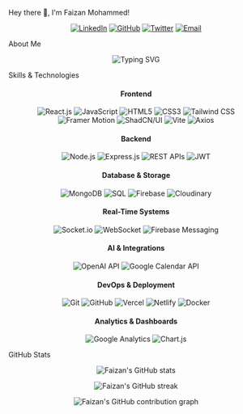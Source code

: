 Hey there 👋, I'm Faizan Mohammed!
<p align="center">
<a href="https://linkedin.com/in/faizan-mohammed-developer" target="_blank" rel="noopener noreferrer"><img src="https://img.shields.io/badge/LinkedIn-0077B5?style=for-the-badge&logo=linkedin&logoColor=white" alt="LinkedIn"></a>
<a href="https://github.com/FaizanMohammed07" target="_blank" rel="noopener noreferrer"><img src="https://img.shields.io/badge/GitHub-100000?style=for-the-badge&logo=github&logoColor=white" alt="GitHub"></a>
<a href="https://twitter.com/your-twitter-handle" target="_blank" rel="noopener noreferrer"><img src="https://img.shields.io/badge/Twitter-1DA1F2?style=for-the-badge&logo=twitter&logoColor=white" alt="Twitter"></a>
<a href="mailto:your-email@example.com" target="_blank"><img src="https://img.shields.io/badge/Gmail-D14836?style=for-the-badge&logo=gmail&logoColor=white" alt="Email"></a>
</p>

About Me
<div align="center">
<img src="https://readme-typing-svg.herokuapp.com?font=Fira+Code&size=20&pause=1000&color=FFFFFF&random=false&width=435&lines=IT+Undergraduate+at+VJIT;LeadX+D-Society;MERN+Stack+Dev;Cloud+Architect+(Azure;Innovating+Solutions;Building+Dev+Platforms+that+Empower+Skills" alt="Typing SVG">
</div>

Skills & Technologies
<h4 align="center">Frontend</h4>
<p align="center">
<img src="https://img.shields.io/badge/React-61DAFB?style=for-the-badge&logo=react&logoColor=black" alt="React.js">
<img src="https://img.shields.io/badge/JavaScript-F7DF1E?style=for-the-badge&logo=javascript&logoColor=black" alt="JavaScript">
<img src="https://img.shields.io/badge/HTML5-E34F26?style=for-the-badge&logo=html5&logoColor=white" alt="HTML5">
<img src="https://img.shields.io/badge/CSS3-1572B6?style=for-the-badge&logo=css3&logoColor=white" alt="CSS3">
<img src="https://img.shields.io/badge/Tailwind CSS-06B6D4?style=for-the-badge&logo=tailwindcss&logoColor=white" alt="Tailwind CSS">
<img src="https://img.shields.io/badge/Framer Motion-0055FF?style=for-the-badge&logo=framer&logoColor=white" alt="Framer Motion">
<img src="https://img.shields.io/badge/ShadCN%2FUI-000000?style=for-the-badge&logo=shadcnui&logoColor=white" alt="ShadCN/UI">
<img src="https://img.shields.io/badge/Vite-646CFF?style=for-the-badge&logo=vite&logoColor=white" alt="Vite">
<img src="https://img.shields.io/badge/Axios-5A29E4?style=for-the-badge&logo=axios&logoColor=white" alt="Axios">
</p>

<h4 align="center">Backend</h4>
<p align="center">
<img src="https://img.shields.io/badge/Node.js-339933?style=for-the-badge&logo=nodedotjs&logoColor=white" alt="Node.js">
<img src="https://img.shields.io/badge/Express.js-000000?style=for-the-badge&logo=express&logoColor=white" alt="Express.js">
<img src="https://img.shields.io/badge/REST_APIs-000000?style=for-the-badge" alt="REST APIs">
<img src="https://img.shields.io/badge/JWT-000000?style=for-the-badge&logo=json-web-tokens&logoColor=white" alt="JWT">
</p>

<h4 align="center">Database & Storage</h4>
<p align="center">
<img src="https://img.shields.io/badge/MongoDB-47A248?style=for-the-badge&logo=mongodb&logoColor=white" alt="MongoDB">
<img src="https://img.shields.io/badge/SQL-4479A1?style=for-the-badge&logo=sqlite&logoColor=white" alt="SQL">
<img src="https://img.shields.io/badge/Firebase-FFCA28?style=for-the-badge&logo=firebase&logoColor=black" alt="Firebase">
<img src="https://img.shields.io/badge/Cloudinary-3448C5?style=for-the-badge&logo=cloudinary&logoColor=white" alt="Cloudinary">
</p>

<h4 align="center">Real-Time Systems</h4>
<p align="center">
<img src="https://img.shields.io/badge/Socket.io-010101?style=for-the-badge&logo=socket.io&logoColor=white" alt="Socket.io">
<img src="https://img.shields.io/badge/WebSocket-000000?style=for-the-badge" alt="WebSocket">
<img src="https://img.shields.io/badge/Firebase_Messaging-FFCA28?style=for-the-badge&logo=firebase&logoColor=black" alt="Firebase Messaging">
</p>

<h4 align="center">AI & Integrations</h4>
<p align="center">
<img src="https://img.shields.io/badge/OpenAI_API-412991?style=for-the-badge&logo=openai&logoColor=white" alt="OpenAI API">
<img src="https://img.shields.io/badge/Google_Calendar-4285F4?style=for-the-badge&logo=google-calendar&logoColor=white" alt="Google Calendar API">
</p>

<h4 align="center">DevOps & Deployment</h4>
<p align="center">
<img src="https://img.shields.io/badge/Git-F05032?style=for-the-badge&logo=git&logoColor=white" alt="Git">
<img src="https://img.shields.io/badge/GitHub-100000?style=for-the-badge&logo=github&logoColor=white" alt="GitHub">
<img src="https://img.shields.io/badge/Vercel-000000?style=for-the-badge&logo=vercel&logoColor=white" alt="Vercel">
<img src="https://img.shields.io/badge/Netlify-00C7B7?style=for-the-badge&logo=netlify&logoColor=white" alt="Netlify">
<img src="https://img.shields.io/badge/Docker-2496ED?style=for-the-badge&logo=docker&logoColor=white" alt="Docker">
</p>

<h4 align="center">Analytics & Dashboards</h4>
<p align="center">
<img src="https://img.shields.io/badge/Google_Analytics-E37400?style=for-the-badge&logo=google-analytics&logoColor=white" alt="Google Analytics">
<img src="https://img.shields.io/badge/Chart.js-FF6384?style=for-the-badge&logo=chartdotjs&logoColor=white" alt="Chart.js">
</p>

GitHub Stats
<p align="center">
<img src="https://github-readme-stats.vercel.app/api?username=FaizanMohammed07&show_icons=true&theme=dark&count_private=true&hide_border=true&include_all_commits=true" alt="Faizan's GitHub stats" />
</p>
<p align="center">
<img src="https://github-readme-streak-stats.herokuapp.com/?user=FaizanMohammed07&theme=dark&hide_border=true" alt="Faizan's GitHub streak" />
</p>

<!-- The contribution graph can sometimes load slowly, so use it as an optional addition if desired. -->

<p align="center">
<img src="https://github-contributions-api.joshuatz.dev/FaizanMohammed07?svg=true&dark=true&limit=52" alt="Faizan's GitHub contribution graph" />
</p>
